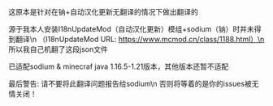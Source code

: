 这原本是针对在钠+自动汉化更新无翻译的情况下做出翻译的

源于我本人安装I18nUpdateMod（自动汉化更新）模组+sodium（钠）时并未得到翻译\n
（I18nUpdateMod URL: https://www.mcmod.cn/class/1188.html）\n
所以我自己机翻了这段json文件

已适配sodium & minecraf java 1.16.5-1.21版本，其他版本还暂不适配

最后警告:
请不要将此翻译问题报告给sodium\n
否则将等着的是你的issues被无情关闭！
